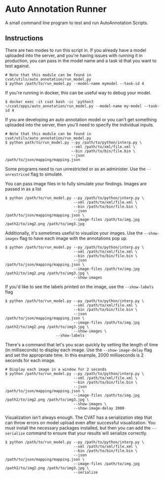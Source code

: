 # Auto Annotation Runner

A small command line program to test and run AutoAnnotation Scripts.

## Instructions

There are two modes to run this script in. If you already have a model uploaded into the server, and you're having 
issues with running it in production, you can pass in the model name and a task id that you want to test against.

```shell
# Note that this module can be found in cvat/utils/auto_annotation/run_model.py
$ python /path/to/run_model.py --model-name mymodel --task-id 4
```

If you're running in docker, this can be useful way to debug your model.

``` shell
$ docker exec -it cvat bash -ic 'python3 ~/cvat/apps/auto_annotation/run_model.py --model-name my-model --task-id 4
```

If you are developing an auto annotation model or you can't get something uploaded into the server, 
then you'll need to specify the individual inputs.

```shell
# Note that this module can be found in cvat/utils/auto_annotation/run_model.py
$ python path/to/run_model.py --py /path/to/python/interp.py \
                              --xml /path/to/xml/file.xml \
                              --bin /path/to/bin/file.bin \
                              --json /path/to/json/mapping/mapping.json
```

Some programs need to run unrestricted or as an administer. Use the `--unrestriced` flag to simulate.

You can pass image files in to fully simulate your findings. Images are passed in as a list

```shell
$ python /path/to/run_model.py --py /path/to/python/interp.py \
                               --xml /path/to/xml/file.xml \
                               --bin /path/to/bin/file.bin \
                               --json /path/to/json/mapping/mapping.json \
                               --image-files /path/to/img.jpg /path2/to/img2.png /path/to/img3.jpg
```

Additionally, it's sometimes useful to visualize your images. 
Use the `--show-images` flag to have each image with the annotations pop up. 

```shell
$ python /path/to/run_model.py --py /path/to/python/interp.py \
                               --xml /path/to/xml/file.xml \
                               --bin /path/to/bin/file.bin \
                               --json /path/to/json/mapping/mapping.json \
                               --image-files /path/to/img.jpg /path2/to/img2.png /path/to/img3.jpg \ 
                               --show-images
```

If you'd like to see the labels printed on the image, use the `--show-labels` flag

```shell
$ python /path/to/run_model.py --py /path/to/python/interp.py \
                               --xml /path/to/xml/file.xml \
                               --bin /path/to/bin/file.bin \
                               --json /path/to/json/mapping/mapping.json \
                               --image-files /path/to/img.jpg /path2/to/img2.png /path/to/img3.jpg \ 
                               --show-images \
		               --show-labels
```

There's a command that let's you scan quickly by setting the length of time (in milliseconds) to display each image. 
Use the `--show-image-delay` flag and set the appropriate time.
In this example, 2000 milliseconds is 2 seconds for each image.

```shell
# Display each image in a window for 2 seconds
$ python /path/to/run_model.py --py /path/to/python/interp.py \
                               --xml /path/to/xml/file.xml \
                               --bin /path/to/bin/file.bin \
                               --json /path/to/json/mapping/mapping.json \
                               --image-files /path/to/img.jpg /path2/to/img2.png /path/to/img3.jpg \
                               --show-images \
                               --show-image-delay 2000
```

Visualization isn't always enough. 
The CVAT has a serialization step that can throw errors on model upload even after successful visualization.
You must install the necessary packages installed, but then you can add the `--serialize` command to ensure that your 
results will serialize correctly.

```shell
$ python /path/to/run_model.py --py /path/to/python/interp.py \
                               --xml /path/to/xml/file.xml \
                               --bin /path/to/bin/file.bin \
                               --json /path/to/json/mapping/mapping.json \
                               --image-files /path/to/img.jpg /path2/to/img2.png /path/to/img3.jpg \
                               --serialize
```
